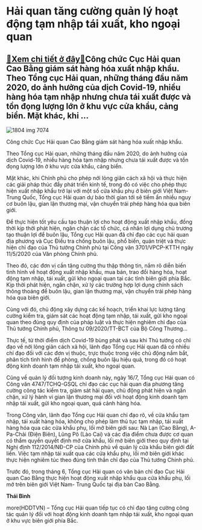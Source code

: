 Hải quan tăng cường quản lý hoạt động tạm nhập tái xuất, kho ngoại quan
=======================================================================

[:gift:Xem chi tiết ở đây:gift:](https://hddtvn.com/hai-quan-tang-cuong-quan-ly-hoat-dong-tam-nhap-tai-xuat-kho-ngoai-quan/)Công chức Cục Hải quan Cao Bằng giám sát hàng hóa xuất nhập khẩu. Theo Tổng cục Hải quan, những tháng đầu năm 2020, do ảnh hưởng của dịch Covid-19, nhiều hàng hóa tạm nhập nhưng chưa tái xuất được và tồn đọng lượng lớn ở khu vực cửa khẩu, cảng biển. Mặt khác, khi …
-------------------------------------------------------------------------------------------------------------------------------------------------------------------------------------------------------------------------------------------------------------------------





![1804 img 7074](https://haiquanonline.com.vn/stores/news_dataimages/binhht/072020/21/09/in_article/1804_IMG_7074.jpg?rt=20200721105011 "undefined")


Công chức Cục Hải quan Cao Bằng giám sát hàng hóa xuất nhập khẩu.



Theo Tổng cục Hải quan, những tháng đầu năm 2020, do ảnh hưởng của dịch Covid-19, nhiều hàng hóa tạm nhập nhưng chưa tái xuất được và tồn đọng lượng lớn ở khu vực cửa khẩu, cảng biển.


Mặt khác, khi Chính phủ cho phép nới lỏng giãn cách xã hội và thực hiện các giải pháp thúc đẩy phát triển kinh tế, trong đó có việc cho phép thực hiện xuất nhập khẩu trở lại với một số cửa khẩu phụ ở biên giới Việt Nam- Trung Quốc, Tổng cục Hải quan dự báo thời gian tới sẽ tiềm ẩn nhiều nguy cơ buôn lậu, gian lận thương mại, vận chuyển trái phép hàng hóa qua biên giới.


Để thực hiện tốt yêu cầu tạo thuận lợi cho hoạt động xuất nhập khẩu, đồng thời kịp thời phát hiện, ngăn chặn các tổ chức, cá nhân lợi dụng chủ trương tạo thuận lợi để buôn lậu, Tổng cục Hải quan đã chỉ đạo các cục hải quan địa phương và Cục Điều tra chống buôn lậu, phổ biến, quán triệt và thực hiện chỉ đạo của Thủ tướng Chính phủ tại Công văn 3701/VPCP-KTTH ngày 11/5/2020 của Văn phòng Chính phủ.


Theo đó, các đơn vị cần tăng cường thu thập thông tin, nắm rõ diễn biến tình hình về hoạt động xuất nhập khẩu, mua bán, trao đổi hàng hóa, hoạt động tạm nhập, tái xuất, gửi kho ngoại quan tại các tỉnh biên giới phía Bắc. Kịp thời phát hiện, ngăn chặn, xử lý các trường hợp lợi dụng chính sách thông thoáng để buôn lậu, gian lận thương mại, vận chuyển trái phép hàng hóa qua biên giới.


Cùng với đó, chủ động xây dựng các kế hoạch, triển khai lực lượng tăng cường kiểm tra, giám sát các hoạt động tạm nhập, tái xuất, gửi kho ngoại quan theo đúng quy định của pháp luật và thực hiện nghiêm chỉ đạo của Thủ tướng Chính phủ, Thông tư 09/2020/TT-BCT của Bộ Công Thương…


Thực tế, từ thời điểm dịch Covid-19 bùng phát và sau khi Thủ tướng có chỉ đạo về nới lỏng giãn cách xã hội, lãnh đạo Tổng cục Hải quan đã có nhiều chỉ đạo đối với các đơn vị thuộc, trực thuộc trong việc chủ động nắm bắt, phân tích tình hình để phòng, chống buôn lậu hiệu quả, trong đó có hoạt động kinh doanh tạm nhập tái xuất, kho ngoại quan.


Cũng về quản lý đối tượng kinh doanh này, ngày 16/7, Tổng cục Hải quan có Công văn 4747/TCHQ-GSQL chỉ đạo các cục hải quan địa phương tăng cường công tác kiểm tra, giám sát hải quan, chủ động phát hiện và ngăn chặn, xử lý hành vi gian lận thương mại đối với hoạt động kinh doanh tạm nhập tái xuất, gửi kho ngoại quan, quá cảnh hàng hóa.


Trong Công văn, lãnh đạo Tổng cục Hải quan chỉ đạo rõ, về cửa khẩu tạm nhập, tái xuất hàng hóa, không cho phép làm thủ tục tạm nhập, tái xuất hàng hóa qua các cửa khẩu phụ, lối mở biên giới sau: Nà Lạn (Cao Bằng), A-Pa-Chải (Điện Biên), Lũng Pô (Lào Cai) và các địa điểm chưa được cơ quan có thẩm quyền quyết định mở cửa khẩu, lối mở biên giới theo quy định tại Nghị định 112/2014/NĐ-CP của Chính phủ về quản lý cửa khẩu biên giới đất liền. Việc tạm nhập tái xuất qua các cửa khẩu phụ, lối mở biên giới khác thực hiện nghiêm túc theo đúng tinh thần chỉ đạo của Thủ tướng Chính phủ.


Trước đó, trong tháng 6, Tổng cục Hải quan có văn bản chỉ đạo Cục Hải quan Cao Bằng thực hiện hoạt động xuất nhập khẩu qua cửa khẩu phụ, lối mở trên biên giới Việt Nam- Trung Quốc tại địa bàn Cao Bằng.







**Thái Bình**



more(HDDTVN) – Tổng cục Hải quan tiếp tục có chỉ đạo tăng cường công tác quản lý đối với hoạt động kinh doanh tạm nhập tái xuất, kho ngoại quan ở khu vực biên giới phía Bắc.

